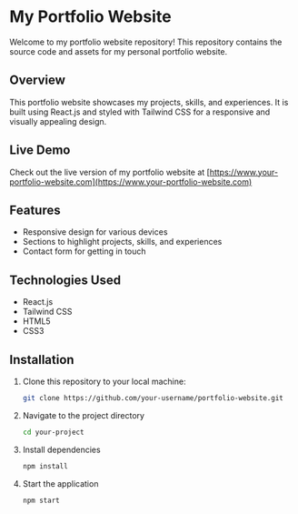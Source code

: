 # My Portfolio Website

Welcome to my portfolio website repository! This repository contains the source code and assets for my personal portfolio website.

## Overview

This portfolio website showcases my projects, skills, and experiences. It is built using React.js and styled with Tailwind CSS for a responsive and visually appealing design.

## Live Demo

Check out the live version of my portfolio website at [https://www.your-portfolio-website.com](https://www.your-portfolio-website.com)

## Features

- Responsive design for various devices
- Sections to highlight projects, skills, and experiences
- Contact form for getting in touch

## Technologies Used

- React.js
- Tailwind CSS
- HTML5
- CSS3

## Installation

1. Clone this repository to your local machine:

   ```bash
   git clone https://github.com/your-username/portfolio-website.git

   ```

2. Navigate to the project directory
    ``` bash
    cd your-project
    ```
    

3. Install dependencies
   ```bash
   npm install
   ```

4. Start the application
    ```bash
    npm start
    ```
